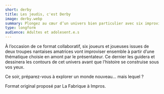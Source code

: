 ```yaml
---
short: derby
title: Les jeudis, c'est Derby
image: derby.webp
summary: Plongez au cœur d’un univers bien particulier avec six improvisateur·rice·s qui jouent ensemble pour la première fois !
type: longform
audience: Adultes et adolesent.e.s
---
```


À l’occasion de ce format collaboratif, six joueurs et joueuses issues de deux troupes nantaises amatrices vont improviser ensemble à partir d’une thématique choisie en amont par le présentateur. Ce dernier les guidera et dessinera les contours de cet univers avant que l’histoire se construise sous vos yeux.

Ce soir, préparez-vous à explorer un monde nouveau… mais lequel ?

Format original proposé par La Fabrique à Impros.